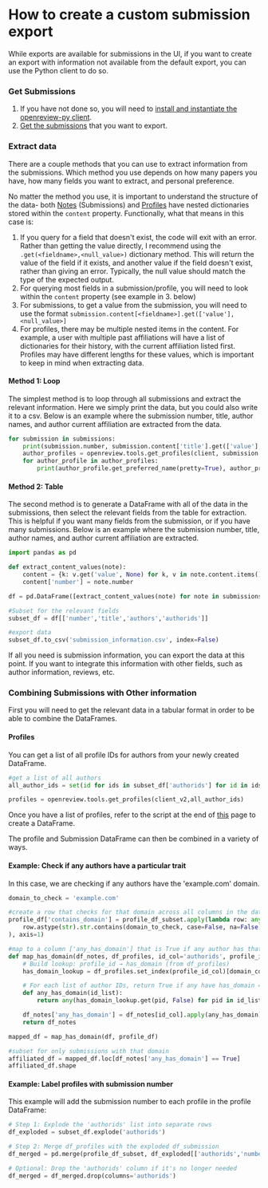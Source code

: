 # How to create a custom submission export

While exports are available for submissions in the UI, if you want to create an export with information not available from the default export, you can use the Python client to do so.

### Get Submissions

1. If you have not done so, you will need to [install and instantiate the openreview-py client](../../getting-started/using-the-api/installing-and-instantiating-the-python-client.md).&#x20;
2. [Get the submissions](broken-reference) that you want to export.

### Extract data

There are a couple methods that you can use to extract information from the submissions. Which method you use depends on how many papers you have, how many fields you want to extract, and personal preference.&#x20;

No matter the method you use, it is important to understand the structure of the data- both [Notes](../../getting-started/using-the-api/objects-in-openreview/introduction-to-notes.md) (Submissions) and [Profiles](../../getting-started/using-the-api/objects-in-openreview/introduction-to-profiles.md) have nested dictionaries stored within the `content` property. Functionally, what that means in this case is:

1. If you query for a field that doesn't exist, the code will exit with an error. Rather than getting the value directly, I recommend using the `.get(<fieldname>,<null_value>)` dictionary method. This will return the value of the field if it exists, and another value if the field doesn't exist, rather than giving an error. Typically, the null value should match the type of the expected output.&#x20;
2. For querying most fields in a submission/profile, you will need to look within the `content` property (see example in 3. below)
3. For submissions, to get a value from the submission, you will need to use the format `submission.content[<fieldname>].get(['value'],<null_value>]`&#x20;
4. For profiles, there may be multiple nested items in the content. For example, a user with multiple past affiliations will have a list of dictionaries for their history, with the current affiliation listed first. Profiles may have different lengths for these values, which is important to keep in mind when extracting data.&#x20;

#### Method 1: Loop

The simplest method is to loop through all submissions and extract the relevant information. Here we simply print the data, but you could also write it to a csv. Below is an example where the submission number, title, author names, and author current affiliation are extracted from the data.&#x20;

```python
for submission in submissions:
    print(submission.number, submission.content['title'].get(['value'],'')) 
    author_profiles = openreview.tools.get_profiles(client, submission.content['authorids'].get(['value'],''))
    for author_profile in author_profiles:
        print(author_profile.get_preferred_name(pretty=True), author_profile.content.get('history', [{}])[0])
```

#### Method 2: Table

The second method is to generate a DataFrame with all of the data in the submissions, then select the relevant fields from the table for extraction. This is helpful if you want many fields from the submission, or if you have many submissions. Below is an example where the submission number, title, author names, and author current affiliation are extracted.&#x20;



```python
import pandas as pd

def extract_content_values(note):
    content = {k: v.get('value', None) for k, v in note.content.items()}
    content['number'] = note.number

df = pd.DataFrame([extract_content_values(note) for note in submissions])

#Subset for the relevant fields
subset_df = df[['number','title','authors','authorids']]

#export data
subset_df.to_csv('submission_information.csv', index=False)
```

If all you need is submission information, you can export the data at this point. If you want to integrate this information with other fields, such as author information, reviews, etc.&#x20;

### Combining Submissions with Other information

First you will need to get the relevant data in a tabular format in order to be able to combine the DataFrames.

#### Profiles

You can get a list of all profile IDs for authors from your newly created DataFrame.&#x20;

```python
#get a list of all authors
all_author_ids = set(id for ids in subset_df['authorids'] for id in ids)

profiles = openreview.tools.get_profiles(client_v2,all_author_ids)
```

Once you have a list of profiles, refer to the script at the end of [this](../../getting-started/using-the-api/objects-in-openreview/introduction-to-profiles.md) page to create a DataFrame.&#x20;

The profile and Submission DataFrame can then be combined in a variety of ways.&#x20;

#### Example: Check if any authors have a particular trait

In this case, we are checking if any authors have the 'example.com' domain.

```python
domain_to_check = 'example.com'

#create a row that checks for that domain across all columns in the data
profile_df['contains_domain'] = profile_df_subset.apply(lambda row: any(
    row.astype(str).str.contains(domain_to_check, case=False, na=False)
), axis=1)

#map to a column ['any_has_domain'] that is True if any author has that domain in their history
def map_has_domain(df_notes, df_profiles, id_col='authorids', profile_id_col='profile_id', domain_col='contains_domain'):
    # Build lookup: profile_id → has_domain (from df_profiles)
    has_domain_lookup = df_profiles.set_index(profile_id_col)[domain_col].to_dict()

    # For each list of author IDs, return True if any have has_domain = True
    def any_has_domain(id_list):
        return any(has_domain_lookup.get(pid, False) for pid in id_list)

    df_notes['any_has_domain'] = df_notes[id_col].apply(any_has_domain)
    return df_notes

mapped_df = map_has_domain(df, profile_df)

#subset for only submissions with that domain
affiliated_df = mapped_df.loc[df_notes['any_has_domain'] == True]
affiliated_df.shape
```

#### Example: Label profiles with submission number

This example will add the submission number to each profile in the profile DataFrame:

```python
# Step 1: Explode the 'authorids' list into separate rows
df_exploded = subset_df.explode('authorids')

# Step 2: Merge df_profiles with the exploded df_submission
df_merged = pd.merge(profile_df_subset, df_exploded[['authorids','number']], left_on='profile_id', right_on='authorids', how='left')

# Optional: Drop the 'authorids' column if it's no longer needed
df_merged = df_merged.drop(columns='authorids')

```



